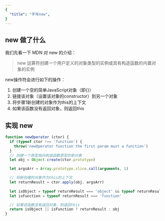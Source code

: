 ```yaml
---
{
  "title": "手写new",
}
---
```


## new 做了什么

我们先看一下 MDN 对 new 的介绍：
> new 运算符创建一个用户定义的对象类型的实例或具有构造函数的内置对象的实例

new操作符会进行如下的操作：
1. 创建一个空的简单JavaScript对象（即{}）  
2. 链接该对象（设置该对象的constructor）到另一个对象   
3. 将步骤1新创建的对象作为this的上下文   
4. 如果该函数没有返回对象，则返回this

## 实现 new

```js
function newOperator (ctor) {
  if (typeof ctor !== 'function') {
    throw('newOperator function the first param must a function')
  }
  // 创建一个原型指向构造函数原型的新对象
  let obj = Object.create(ctor.prototype)

  let argsArr = Array.prototype.slice.call(arguments, 1)

  // 将新创建的对象作为this的上下文
  let returnResult = ctor.apply(obj, argsArr)
  
  let isObject = typeof returnResult === 'object' && typeof returnResult !== null
  let isFunction = typeof returnResult === 'function'

  // 如果该函数没有返回对象，则返回this
  return isObject || isFunction ? returnResult : obj
}
```